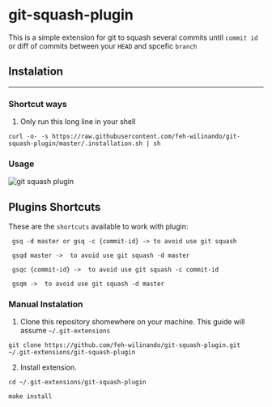 # git-squash-plugin

This is a simple extension for git to squash several commits until `commit id` or diff of commits between your `HEAD` and spcefic `branch`

## Instalation 
---
### Shortcut ways
1. Only run this long line in your shell
```
curl -o- -s https://raw.githubusercontent.com/feh-wilinando/git-squash-plugin/master/.installation.sh | sh
```

### Usage

![git squash plugin](git-squash-plugin.gif)

## Plugins Shortcuts

These are the `shortcuts` available to work with plugin:

```
 gsq -d master or gsq -c {commit-id} -> to avoid use git squash
```

```
 gsqd master ->  to avoid use git squash -d master
```

```
 gsqc {commit-id} ->  to avoid use git squash -c commit-id
```

```
 gsqm ->  to avoid use git squash -d master
```


 
### Manual Instalation
1. Clone this repository shomewhere on your machine. This guide will assume `~/.git-extensions`
```
git clone https://github.com/feh-wilinando/git-squash-plugin.git ~/.git-extensions/git-squash-plugin
```
2. Install extension.
```
cd ~/.git-extensions/git-squash-plugin

make install 
```

